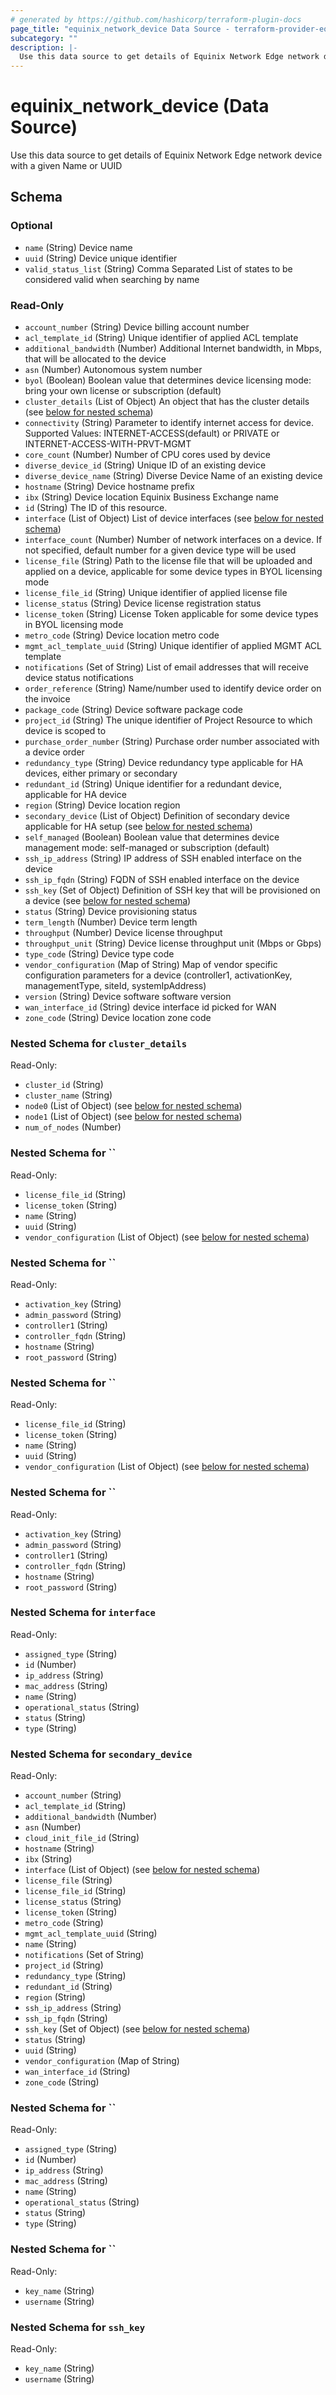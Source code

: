 ```yaml
---
# generated by https://github.com/hashicorp/terraform-plugin-docs
page_title: "equinix_network_device Data Source - terraform-provider-equinix"
subcategory: ""
description: |-
  Use this data source to get details of Equinix Network Edge network device with a given Name or UUID
---
```


# equinix_network_device (Data Source)

Use this data source to get details of Equinix Network Edge network device with a given Name or UUID



<!-- schema generated by tfplugindocs -->
## Schema

### Optional

- `name` (String) Device name
- `uuid` (String) Device unique identifier
- `valid_status_list` (String) Comma Separated List of states to be considered valid when searching by name

### Read-Only

- `account_number` (String) Device billing account number
- `acl_template_id` (String) Unique identifier of applied ACL template
- `additional_bandwidth` (Number) Additional Internet bandwidth, in Mbps, that will be allocated to the device
- `asn` (Number) Autonomous system number
- `byol` (Boolean) Boolean value that determines device licensing mode: bring your own license or subscription (default)
- `cluster_details` (List of Object) An object that has the cluster details (see [below for nested schema](#nestedatt--cluster_details))
- `connectivity` (String) Parameter to identify internet access for device. Supported Values: INTERNET-ACCESS(default) or PRIVATE or INTERNET-ACCESS-WITH-PRVT-MGMT
- `core_count` (Number) Number of CPU cores used by device
- `diverse_device_id` (String) Unique ID of an existing device
- `diverse_device_name` (String) Diverse Device Name of an existing device
- `hostname` (String) Device hostname prefix
- `ibx` (String) Device location Equinix Business Exchange name
- `id` (String) The ID of this resource.
- `interface` (List of Object) List of device interfaces (see [below for nested schema](#nestedatt--interface))
- `interface_count` (Number) Number of network interfaces on a device. If not specified, default number for a given device type will be used
- `license_file` (String) Path to the license file that will be uploaded and applied on a device, applicable for some device types in BYOL licensing mode
- `license_file_id` (String) Unique identifier of applied license file
- `license_status` (String) Device license registration status
- `license_token` (String) License Token applicable for some device types in BYOL licensing mode
- `metro_code` (String) Device location metro code
- `mgmt_acl_template_uuid` (String) Unique identifier of applied MGMT ACL template
- `notifications` (Set of String) List of email addresses that will receive device status notifications
- `order_reference` (String) Name/number used to identify device order on the invoice
- `package_code` (String) Device software package code
- `project_id` (String) The unique identifier of Project Resource to which device is scoped to
- `purchase_order_number` (String) Purchase order number associated with a device order
- `redundancy_type` (String) Device redundancy type applicable for HA devices, either primary or secondary
- `redundant_id` (String) Unique identifier for a redundant device, applicable for HA device
- `region` (String) Device location region
- `secondary_device` (List of Object) Definition of secondary device applicable for HA setup (see [below for nested schema](#nestedatt--secondary_device))
- `self_managed` (Boolean) Boolean value that determines device management mode: self-managed or subscription (default)
- `ssh_ip_address` (String) IP address of SSH enabled interface on the device
- `ssh_ip_fqdn` (String) FQDN of SSH enabled interface on the device
- `ssh_key` (Set of Object) Definition of SSH key that will be provisioned on a device (see [below for nested schema](#nestedatt--ssh_key))
- `status` (String) Device provisioning status
- `term_length` (Number) Device term length
- `throughput` (Number) Device license throughput
- `throughput_unit` (String) Device license throughput unit (Mbps or Gbps)
- `type_code` (String) Device type code
- `vendor_configuration` (Map of String) Map of vendor specific configuration parameters for a device (controller1, activationKey, managementType, siteId, systemIpAddress)
- `version` (String) Device software software version
- `wan_interface_id` (String) device interface id picked for WAN
- `zone_code` (String) Device location zone code

<a id="nestedatt--cluster_details"></a>
### Nested Schema for `cluster_details`

Read-Only:

- `cluster_id` (String)
- `cluster_name` (String)
- `node0` (List of Object) (see [below for nested schema](#nestedobjatt--cluster_details--node0))
- `node1` (List of Object) (see [below for nested schema](#nestedobjatt--cluster_details--node1))
- `num_of_nodes` (Number)

<a id="nestedobjatt--cluster_details--node0"></a>
### Nested Schema for ``

Read-Only:

- `license_file_id` (String)
- `license_token` (String)
- `name` (String)
- `uuid` (String)
- `vendor_configuration` (List of Object) (see [below for nested schema](#nestedobjatt--cluster_details--node0--vendor_configuration))

<a id="nestedobjatt--cluster_details--node0--vendor_configuration"></a>
### Nested Schema for ``

Read-Only:

- `activation_key` (String)
- `admin_password` (String)
- `controller1` (String)
- `controller_fqdn` (String)
- `hostname` (String)
- `root_password` (String)



<a id="nestedobjatt--cluster_details--node1"></a>
### Nested Schema for ``

Read-Only:

- `license_file_id` (String)
- `license_token` (String)
- `name` (String)
- `uuid` (String)
- `vendor_configuration` (List of Object) (see [below for nested schema](#nestedobjatt--cluster_details--node1--vendor_configuration))

<a id="nestedobjatt--cluster_details--node1--vendor_configuration"></a>
### Nested Schema for ``

Read-Only:

- `activation_key` (String)
- `admin_password` (String)
- `controller1` (String)
- `controller_fqdn` (String)
- `hostname` (String)
- `root_password` (String)




<a id="nestedatt--interface"></a>
### Nested Schema for `interface`

Read-Only:

- `assigned_type` (String)
- `id` (Number)
- `ip_address` (String)
- `mac_address` (String)
- `name` (String)
- `operational_status` (String)
- `status` (String)
- `type` (String)


<a id="nestedatt--secondary_device"></a>
### Nested Schema for `secondary_device`

Read-Only:

- `account_number` (String)
- `acl_template_id` (String)
- `additional_bandwidth` (Number)
- `asn` (Number)
- `cloud_init_file_id` (String)
- `hostname` (String)
- `ibx` (String)
- `interface` (List of Object) (see [below for nested schema](#nestedobjatt--secondary_device--interface))
- `license_file` (String)
- `license_file_id` (String)
- `license_status` (String)
- `license_token` (String)
- `metro_code` (String)
- `mgmt_acl_template_uuid` (String)
- `name` (String)
- `notifications` (Set of String)
- `project_id` (String)
- `redundancy_type` (String)
- `redundant_id` (String)
- `region` (String)
- `ssh_ip_address` (String)
- `ssh_ip_fqdn` (String)
- `ssh_key` (Set of Object) (see [below for nested schema](#nestedobjatt--secondary_device--ssh_key))
- `status` (String)
- `uuid` (String)
- `vendor_configuration` (Map of String)
- `wan_interface_id` (String)
- `zone_code` (String)

<a id="nestedobjatt--secondary_device--interface"></a>
### Nested Schema for ``

Read-Only:

- `assigned_type` (String)
- `id` (Number)
- `ip_address` (String)
- `mac_address` (String)
- `name` (String)
- `operational_status` (String)
- `status` (String)
- `type` (String)


<a id="nestedobjatt--secondary_device--ssh_key"></a>
### Nested Schema for ``

Read-Only:

- `key_name` (String)
- `username` (String)



<a id="nestedatt--ssh_key"></a>
### Nested Schema for `ssh_key`

Read-Only:

- `key_name` (String)
- `username` (String)
